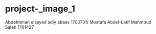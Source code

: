 # project-_image_1
Abdelrhman elsayed adly abaas 1700731/ Mostafa Abdel-Latif Mahmoud Saleh 1701437  
